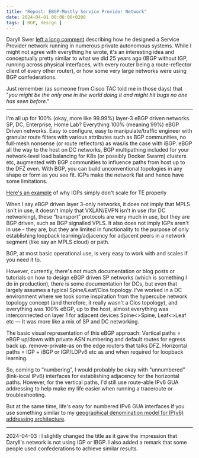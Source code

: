 ```yaml
---
title: "Repost: EBGP-Mostly Service Provider Network"
date: 2024-04-01 08:08:00+0200
tags: [ BGP, design ]
---
```

Daryll Swer [left a long comment](/2024/03/arista-interface-ebgp/#2157) describing how he designed a Service Provider network running in numerous private autonomous systems. While I might not agree with everything he wrote, it's an interesting idea and conceptually pretty similar to what we did 25 years ago (IBGP without IGP, running across physical interfaces, with every router being a route-reflector client of every other router), or how some very large networks were using BGP confederations.

Just remember (as someone from Cisco TAC told me in those days) that "_you might be the only one in the world doing it and might hit bugs no one has seen before_."
<!--more-->
---

I'm all up for 100% (okay, more like 99.99%) layer-3 eBGP driven networks. SP, DC, Enterprise, Home Lab? Everything 100% (meaning 99%) eBGP Driven networks. Easy to configure, easy to manipulate/traffic engineer with granular route filters with various attributes such as BGP communities, no full-mesh nonsense (or route reflectors) as was/is the case with iBGP. eBGP all the way to the host on DC networks, BGP multipathing included for your network-level load balancing for K8s (or possibly Docker Swarm) clusters etc, augmented with BGP communities to influence paths from host up to the DFZ even. With BGP, you can build unconventional topologies in any shape or form as you see fit. IGPs make the network flat and hence have some limitations.

[Here's an example](https://anuragbhatia.com/2022/04/networking/isp-column/inefficient-igp-can-make-ebgp-go-wild/) of why IGPs simply don't scale for TE properly

When I say eBGP driven layer 3-only networks, it does not imply that MPLS isn't in use, it doesn't imply that VXLAN/EVPN isn't in use (for DC networking), these “transport” protocols are very much in use, but they are BGP driven, such as BGP signalled VPLS. It also does not imply IGPs aren't in use - they are, but they are limited in functionality to the purpose of only establishing loopback learning/adjacency for adjacent peers in a network segment (like say an MPLS cloud) or path.

BGP, at most basic operational use, is very easy to work with and scales if you need it to.

However, currently, there's not much documentation or blog posts or tutorials on how to design eBGP driven SP networks (which is something I do in production), there is some documentation for DCs, but even that largely assumes a typical Spine/Leaf/Clos topology. I've worked in a DC environment where we took some inspiration from the hypercube network topology concept (and therefore, it really wasn't a Clos topology), and everything was 100% eBGP, up to the host, almost everything was interconnected on layer 1 for adjacent devices Spine<>Spine, Leaf<>Leaf etc — It was more like a mix of SP and DC networking.

The basic visual representation of this eBGP approach: Vertical paths = eBGP up/down with private ASN numbering and default routes for egress back up. remove-private-as on the edge routers that talks DFZ. Horizontal paths = IGP + iBGP or IGP/LDPv6 etc as and when required for loopback learning.

So, coming to “numbering”, I would probably be okay with “unnumbered” (link-local IPv6) interfaces for establishing adjacency for the horizontal paths. However, for the vertical paths, I'd still use route-able IPv6 GUA addressing to help make my life easier when running a traceroute or troubleshooting.

But at the same time, life's easy for numbered IPv6 GUA interfaces if you use something similar to my [geographical denomination model for IP(v6) addressing architecture](https://www.daryllswer.com/ipv6-architecture-and-subnetting-guide-for-network-engineers-and-operators/).

---

2024-04-03
: I slightly changed the title as it gave the impression that Daryll's network is not using IGP or IBGP. I also added a remark that some people used confederations to achieve similar results.